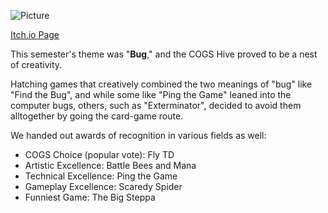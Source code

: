 <!--
	Title: 			Scarlet Game Jam Fall 2024
	Description:	Recounting how scarlet game jam went.
	Date:		    November 11, 2024
	Image:			assets/blog-page-articles/2024/assets/sgj-fall.png
	Authors: 		Nihal Pinto
	Tags:			SGJ, event, fall
-->

![Picture](assets/pictures-page-images/2024/1_spring/sgj-fall-photo.png)

[Itch.io Page](https://itch.io/jam/scarlet-game-jam-fall-2024)

This semester's theme was "**Bug**," and the COGS Hive proved to be a nest of creativity.

Hatching games that creatively combined the two meanings of "bug" like "Find the Bug", and while some like "Ping the Game" leaned into the computer bugs, others, such as "Exterminator", decided to avoid them alltogether by going the card-game route.

We handed out awards of recognition in various fields as well:

- COGS Choice (popular vote): Fly TD
- Artistic Excellence: Battle Bees and Mana
- Technical Excellence: Ping the Game
- Gameplay Excellence: Scaredy Spider
- Funniest Game: The Big Steppa
